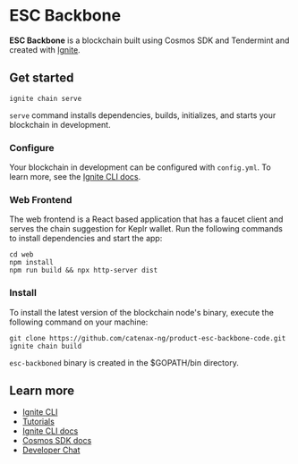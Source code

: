 # ESC Backbone
**ESC Backbone** is a blockchain built using Cosmos SDK and Tendermint and created with [Ignite](https://ignite.com/cli).

## Get started

```
ignite chain serve
```

`serve` command installs dependencies, builds, initializes, and starts your blockchain in development.

### Configure

Your blockchain in development can be configured with `config.yml`. To learn more, see the [Ignite CLI docs](https://docs.ignite.com).

### Web Frontend

The web frontend is a React based application that has a faucet client and
serves the chain suggestion for Keplr wallet.
Run the following commands to install dependencies and start the app:

```
cd web
npm install
npm run build && npx http-server dist
```

### Install
To install the latest version of the blockchain node's binary, execute the following command on your machine:

```
git clone https://github.com/catenax-ng/product-esc-backbone-code.git
ignite chain build
```

`esc-backboned` binary is created in the $GOPATH/bin directory.

## Learn more

- [Ignite CLI](https://ignite.com/cli)
- [Tutorials](https://docs.ignite.com/guide)
- [Ignite CLI docs](https://docs.ignite.com)
- [Cosmos SDK docs](https://docs.cosmos.network)
- [Developer Chat](https://discord.gg/ignite)
